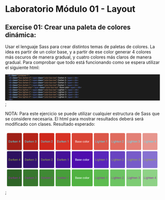 # Laboratorio Módulo 01 - Layout
## Exercise 01: Crear una paleta de colores dinámica:

Usar el lenguaje Sass para crear distintos temas de paletas de colores.
La idea es partir de un color base, y a partir de ese color generar 4 colores más oscuros de manera gradual, y cuatro colores más claros de manera gradual.
Para comprobar que todo está funcionando como se espera utilizar el siguiente html:

![imagen del HTML base](https://github.com/elevalgue/ejercicios-master-frontend/blob/main/module-01/lab-01-ex-01.png);

NOTA: Para este ejercicio se puede utilizar cualquier estructura de Sass que se considere necesaria. El html para mostrar resultados deberá será modificado
con clases.
Resultado esperado:

![imagen de un ejemplo de paleta de colores](https://github.com/elevalgue/ejercicios-master-frontend/blob/main/module-01/lab-01-ex-01-2.png);

